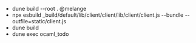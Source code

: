 - dune build --root . @melange
- npx esbuild _build/default/lib/client/client/lib/client/client.js --bundle --outfile=static/client.js
- dune build
- dune exec ocaml_todo


